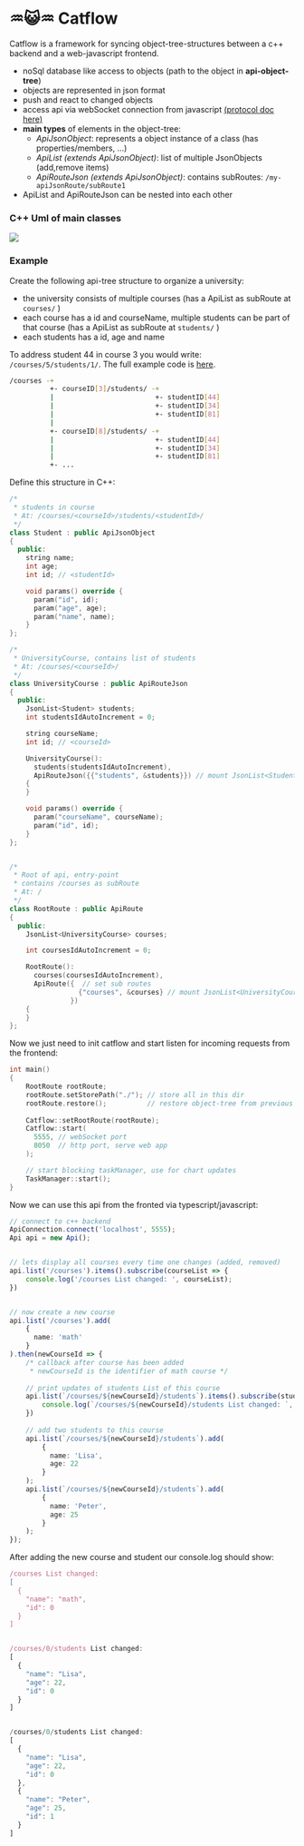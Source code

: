 # ♒😺♒ Catflow 
Catflow is a framework for syncing object-tree-structures between a c++ backend and a web-javascript frontend.
 * noSql database like access to objects (path to the object in **api-object-tree**)
 * objects are represented in json format
 * push and react to changed objects
 * access api via webSocket connection from javascript [(protocol doc here)](doc/README.md)
 * **main types** of elements in the object-tree:
    * *ApiJsonObject*: represents a object instance of a class (has properties/members, ...)
    * *ApiList (extends ApiJsonObject)*: list of multiple JsonObjects (add,remove items)
    * *ApiRouteJson (extends ApiJsonObject)*: contains subRoutes: `/my-apiJsonRoute/subRoute1`
 * ApiList and ApiRouteJson can be nested into each other



### C++ Uml of main classes
![](doc/uml/cppUml.png)

### Example
Create the following api-tree structure to organize a university:
 * the university consists of multiple courses (has a ApiList as subRoute at `courses/` )
 * each course has a id and courseName, multiple students can be part of that course (has a ApiList as subRoute at `students/` )
 * each students has a id, age and name 

To address student 44 in course 3 you would write: `/courses/5/students/1/`.
The full example code is [here](example).

```bash
/courses -+
          +- courseID[3]/students/ -+
          |                         +- studentID[44]
          |                         +- studentID[34]
          |                         +- studentID[81]
          |
          +- courseID[8]/students/ -+
          |                         +- studentID[44]
          |                         +- studentID[34]
          |                         +- studentID[81]
          +- ...

```
Define this structure in C++:
```c++
/*
 * students in course
 * At: /courses/<courseId>/students/<studentId>/
 */
class Student : public ApiJsonObject
{
  public:
    string name;
    int age;
    int id; // <studentId>

    void params() override {
      param("id", id);
      param("age", age);
      param("name", name);
    }
};

/*
 * UniversityCourse, contains list of students
 * At: /courses/<courseId>/
 */
class UniversityCourse : public ApiRouteJson
{
  public:
    JsonList<Student> students;
    int studentsIdAutoIncrement = 0;

    string courseName;
    int id; // <courseId>

    UniversityCourse():
      students(studentsIdAutoIncrement),
      ApiRouteJson({{"students", &students}}) // mount JsonList<Student> at 'students/'
    {
    }

    void params() override {
      param("courseName", courseName);
      param("id", id);
    }
};


/*
 * Root of api, entry-point
 * contains /courses as subRoute
 * At: /
 */
class RootRoute : public ApiRoute
{
  public:
    JsonList<UniversityCourse> courses;

    int coursesIdAutoIncrement = 0;

    RootRoute():
      courses(coursesIdAutoIncrement),
      ApiRoute({  // set sub routes
                 {"courses", &courses} // mount JsonList<UniversityCourse> at 'courses/'
               }) 
    {
    }
};
 ```
Now we just need to init catflow and start listen for incoming requests from the frontend:
```c++
int main()
{
    RootRoute rootRoute;
    rootRoute.setStorePath("./"); // store all in this dir
    rootRoute.restore();          // restore object-tree from previous run
    
    Catflow::setRootRoute(rootRoute);
    Catflow::start(
      5555, // webSocket port
      8050  // http port, serve web app
    );

    // start blocking taskManager, use for chart updates
    TaskManager::start();
}

``` 

Now we can use this api from the fronted via typescript/javascript:
```typescript
// connect to c++ backend
ApiConnection.connect('localhost', 5555);
Api api = new Api();


// lets display all courses every time one changes (added, removed)
api.list('/courses').items().subscribe(courseList => {
    console.log('/courses List changed: ', courseList);
})


// now create a new course
api.list('/courses').add(
    {
      name: 'math'
    }
).then(newCourseId => {
    /* callback after course has been added
     * newCourseId is the identifier of math course */
    
    // print updates of students List of this course
    api.list(`/courses/${newCourseId}/students`).items().subscribe(studentsList => {
        console.log(`/courses/${newCourseId}/students List changed: `, studentsList);
    })
    
    // add two students to this course
    api.list(`/courses/${newCourseId}/students`).add( 
        {
          name: 'Lisa',
          age: 22
        }  
    );
    api.list(`/courses/${newCourseId}/students`).add( 
        {
          name: 'Peter',
          age: 25
        }  
    );
});
```
After adding the new course and student our console.log should show:
```javascript
/courses List changed:  
[
  {
    "name": "math",
    "id": 0
  }
]


/courses/0/students List changed: 
[
  {
    "name": "Lisa",
    "age": 22,
    "id": 0
  }
]


/courses/0/students List changed: 
[
  {
    "name": "Lisa",
    "age": 22,
    "id": 0
  },
  {
    "name": "Peter",
    "age": 25,
    "id": 1
  }
]
```